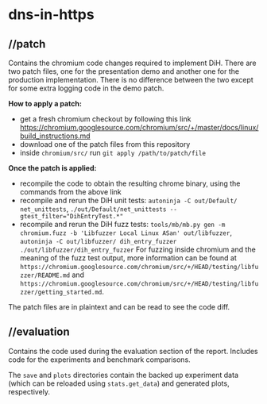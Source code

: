 # dns-in-https

## //patch

Contains the chromium code changes required to implement DiH. There are two
patch files, one for the presentation demo and another one for the production
implementation. There is no difference between the two except for some extra
logging code in the demo patch.

**How to apply a patch:**
- get a fresh chromium checkout by following this link https://chromium.googlesource.com/chromium/src/+/master/docs/linux/build_instructions.md
- download one of the patch files from this repository
- inside `chromium/src/` run `git apply /path/to/patch/file`

**Once the patch is applied:**
- recompile the code to obtain the resulting chrome binary, using the commands from the above link
- recompile and rerun the DiH unit tests: `autoninja -C out/Default/ net_unittests`, `./out/Default/net_unittests --gtest_filter="DihEntryTest.*"`
- recompile and rerun the DiH fuzz tests:
`tools/mb/mb.py gen -m chromium.fuzz -b 'Libfuzzer Local Linux ASan' out/libfuzzer`,
`autoninja -C out/libfuzzer/ dih_entry_fuzzer`
`./out/libfuzzer/dih_entry_fuzzer`
For fuzzing inside chromium and the meaning of the fuzz test output,
more information can be found at
`https://chromium.googlesource.com/chromium/src/+/HEAD/testing/libfuzzer/README.md` and
`https://chromium.googlesource.com/chromium/src/+/HEAD/testing/libfuzzer/getting_started.md`.

The patch files are in plaintext and can be read to see the code diff.

## //evaluation

Contains the code used during the evaluation section of the report.
Includes code for the experiments and benchmark comparisons.

The `save` and `plots` directories contain the backed up experiment data
(which can be reloaded using `stats.get_data`) and generated plots, respectively.

